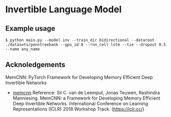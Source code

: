 # Invertible Language Model

## Example usage

```
$ python main.py --model inv --train_dir bidirectional --dataroot ./datasets/penntreebank --gpu_id 0 --rnn_cell lstm --tie --dropout 0.5 --name any_name
```

## Acknoledgements

MemCNN: PyTorch Framework for Developing Memory Efficient Deep Invertible Networks
* [memcnn](https://github.com/silvandeleemput/memcnn) 
Reference: Sil C. van de Leemput, Jonas Teuwen, Rashindra Manniesing. MemCNN: a Framework for Developing Memory Efficient Deep Invertible Networks. International Conference on Learning Representations (ICLR) 2018 Workshop Track. (https://iclr.cc/)
